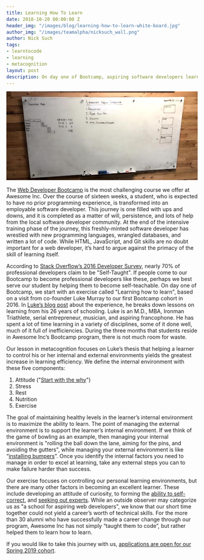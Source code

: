 ```yaml
---
title: Learning How To Learn
date: 2018-10-20 00:00:00 Z
header_img: "/images/blog/learning-how-to-learn-white-board.jpg"
author_img: "/images/teamalpha/nicksuch_wall.png"
author: Nick Such
tags:
- learntocode
- learning
- metacognition
layout: post
description: On day one of Bootcamp, aspiring software developers learn how to learn
---
```


![Whiteboard - learning how to learn](/images/blog/learning-how-to-learn-white-board.jpg)

The [Web Developer Bootcamp](/bootcamp/) is the most challenging course we offer at Awesome Inc. Over the course of sixteen weeks, a student, who is expected to have no prior programming experience, is transformed into an employable software developer. This journey is one filled with ups and downs, and it is completed as a matter of will, persistence, and lots of help from the local software developer community. At the end of the intensive training phase of the journey, this freshly-minted software developer has wrestled with new programming languages, wrangled databases, and written a lot of code. While HTML, JavaScript, and Git skills are no doubt important for a web developer, it’s hard to argue against the primacy of the skill of learning itself. 

<!--more-->

According to [Stack Overflow’s 2016 Developer Survey](https://insights.stackoverflow.com/survey/2016#developer-profile-education), nearly 70% of professional developers claim to be "Self-Taught". If people come to our Bootcamp to become professional developers like these, perhaps we best serve our student by helping them to become self-teachable. On day one of Bootcamp, we start with an exercise called "Learning how to learn", based on a visit from co-founder Luke Murray to our first Bootcamp cohort in 2016. In [Luke’s blog post](http://lukecmurray.tumblr.com/post/150290375977/how-to-learn-better-my-advice-after-26-years-in) about the experience, he breaks down lessons on learning from his 26 years of schooling. Luke is an M.D., MBA, Ironman Triathlete, serial entrepreneur, musician, and aspiring francophone. He has spent a lot of time learning in a variety of disciplines, some of it done well, much of it full of inefficiencies. During the three months that students reside in Awesome Inc’s Bootcamp program, there is not much room for waste.

Our lesson in metacognition focuses on Luke’s thesis that helping a learner to control his or her internal and external environments yields the greatest increase in learning efficiency. We define the internal environment with these five components: 

1. Attitude ("[Start with the why](https://www.ted.com/talks/simon_sinek_how_great_leaders_inspire_action?language=en)")
2. Stress
3. Rest
4. Nutrition
5. Exercise

The goal of maintaining healthy levels in the learner’s internal environment is to maximize the ability to learn. The point of managing the external environment is to support the learner’s internal environment. If we think of the game of bowling as an example, then managing your internal environment is "rolling the ball down the lane, aiming for the pins, and avoiding the gutters", while managing your external environment is like “[installing bumpers](https://www.thoughtco.com/bumper-bowling-420518)”. Once you identify the internal factors you need to manage in order to excel at learning, take any external steps you can to make failure harder than success.

Our exercise focuses on controlling our personal learning environments, but there are many other factors in becoming an excellent learner. These include developing an attitude of curiosity, to forming the [ability to self-correct](https://lifehacker.com/learn-anything-in-20-hours-with-this-four-step-method-509281792), and [seeking out experts](http://shop.oreilly.com/product/9780596518387.do). While an outside observer may categorize us as "a school for aspiring web developers", we know that our short time together could not yield a career’s worth of technical skills. For the more than 30 alumni who have successfully made a career change through our program, Awesome Inc has not simply “taught them to code”, but rather helped them to learn how to learn.

If you would like to take this journey with us, [applications are open for our Spring 2019 cohort](/applications/bootcamp/).
